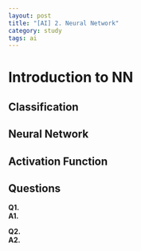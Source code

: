 ```yaml
---
layout: post
title: "[AI] 2. Neural Network"
category: study
tags: ai
---
```


# Introduction to NN
## Classification
## Neural Network
## Activation Function

<!--more-->

## Questions
**Q1.**   <br>
**A1.** 

**Q2.**  <br> 
**A2.** 



<!-- Links -->
